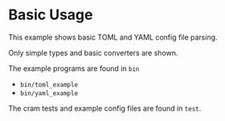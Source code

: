 # Basic Usage

This example shows basic TOML and YAML config file parsing.

Only simple types and basic converters are shown.

The example programs are found in `bin`

- `bin/toml_example`
- `bin/yaml_example`

The cram tests and example config files are found in `test`.
